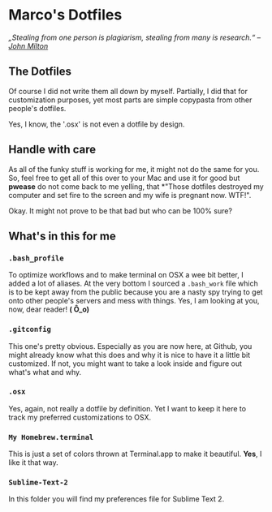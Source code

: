 # Marco's Dotfiles

*„Stealing from one person is plagiarism, stealing from many is research.“* – *[John Milton](http://en.wikipedia.org/wiki/John_Milton)*

## The Dotfiles

Of course I did not write them all down by myself. Partially, I did that for customization purposes, yet most parts are simple copypasta from other people's dotfiles.

Yes, I know, the '.osx' is not even a dotfile by design.

## Handle with care

As all of the funky stuff is working for me, it might not do the same for you. So, feel free to get all of this over to your Mac and use it for good but **pwease** do not come back to me yelling, that *"Those dotfiles destroyed my computer and set fire to the screen and my wife is pregnant now. WTF!".

Okay. It might not prove to be that bad but who can be 100% sure?

## What's in this for me

### `.bash_profile`

To optimize workflows and to make terminal on OSX a wee bit better, I added a lot of aliases. At the very bottom I sourced a `.bash_work` file which is to be kept away from the public because you are a nasty spy trying to get onto other people's servers and mess with things. Yes, I am looking at you, now, dear reader! **( Ô_o)**

### `.gitconfig`

This one's pretty obvious. Especially as you are now here, at Github, you might already know what this does and why it is nice to have it a little bit customized. If not, you might want to take a look inside and figure out what's what and why.

### `.osx`

Yes, again, not really a dotfile by definition. Yet I want to keep it here to track my preferred customizations to OSX.

### `My Homebrew.terminal`

This is just a set of colors thrown at Terminal.app to make it beautiful. **Yes**, I like it that way.

### `Sublime-Text-2`

In this folder you will find my preferences file for Sublime Text 2.